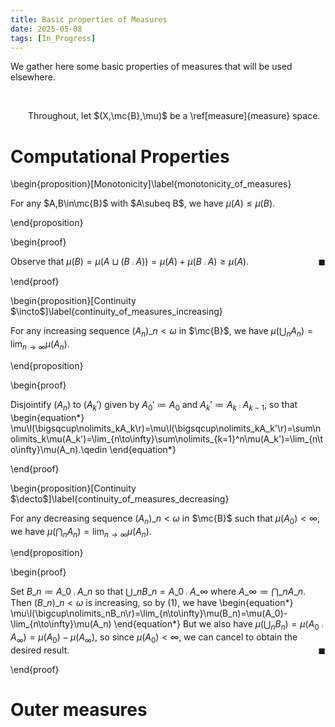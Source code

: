 ```yaml
---
title: Basic properties of Measures
date: 2025-05-08
tags: [In_Progress]
---
```


We gather here some basic properties of measures that will be used elsewhere.

<br>

&emsp;&emsp;Throughout, let $(X,\mc{B},\mu)$ be a \ref[measure]{measure} space.

# Computational Properties

\begin{proposition}[Monotonicity]\label{monotonicity_of_measures}

For any $A,B\in\mc{B}$ with $A\subeq B$, we have $\mu(A)\leq\mu(B)$.

\end{proposition}

\begin{proof}

Observe that $\mu(B)=\mu(A\sqcup(B\comp A))=\mu(A)+\mu(B\comp A)\geq\mu(A)$.<span style="float:right;">$\blacksquare$</span>

\end{proof}

\begin{proposition}[Continuity $\incto$]\label{continuity_of_measures_increasing}

For any increasing sequence $(A_n)\_{n<\omega}$ in $\mc{B}$, we have $\mu(\bigcup_nA_n)=\lim_{n\to\infty}\mu(A_n)$.

\end{proposition}

\begin{proof}

Disjointify $(A_n)$ to $(A_k')$ given by $A_0'\coloneqq A_0$ and $A_k'\coloneqq A_k\comp A_{k-1}$, so that
\begin{equation*}
    \mu\l(\bigsqcup\nolimits_kA_k\r)=\mu\l(\bigsqcup\nolimits_kA_k'\r)=\sum\nolimits_k\mu(A_k')=\lim_{n\to\infty}\sum\nolimits_{k=1}^n\mu(A_k')=\lim_{n\to\infty}\mu(A_n).\qedin
\end{equation*}

\end{proof}

\begin{proposition}[Continuity $\decto$]\label{continuity_of_measures_decreasing}

For any decreasing sequence $(A_n)\_{n<\omega}$ in $\mc{B}$ such that $\mu(A_0)<\infty$, we have $\mu(\bigcap_nA_n)=\lim_{n\to\infty}\mu(A_n)$.

\end{proposition}

\begin{proof}

Set $B\_n\coloneqq A\_0\comp A\_n$ so that $\bigcup\_nB\_n=A\_0\comp A\_\infty$ where $A\_\infty\coloneqq\bigcap\_nA\_n$. Then $(B\_n)\_{n<\omega}$ is increasing, so by (1), we have
\begin{equation*}
    \mu\l(\bigcup\nolimits\_nB\_n\r)=\lim\_{n\to\infty}\mu(B\_n)=\mu(A\_0)-\lim\_{n\to\infty}\mu(A\_n)
\end{equation*}
But we also have $\mu(\bigcup_nB_n)=\mu(A_0\comp A_\infty)=\mu(A_0)-\mu(A_\infty)$, so since $\mu(A_0)<\infty$, we can cancel to obtain the desired result.<span style="float:right;">$\blacksquare$</span>

\end{proof}

# Outer measures

